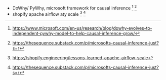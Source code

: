 - DoWhy/ PyWhy, microsoft framework for causal inference [^1] [^2]
- shopify apache airflow aty scale [^3] [^2]

[^1]: https://www.microsoft.com/en-us/research/blog/dowhy-evolves-to-independent-pywhy-model-to-help-causal-inference-grow/
[^2]: https://thesequence.substack.com/p/microsofts-causal-inference-just?s=r 
[^3]: https://shopify.engineering/lessons-learned-apache-airflow-scale